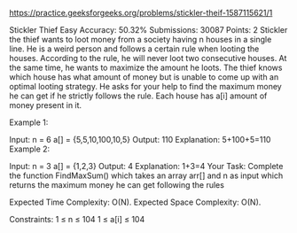 
https://practice.geeksforgeeks.org/problems/stickler-theif-1587115621/1

Stickler Thief 
Easy Accuracy: 50.32% Submissions: 30087 Points: 2
Stickler the thief wants to loot money from a society having n houses in a single line. He is a weird person and follows a certain rule when looting the houses. According to the rule, he will never loot two consecutive houses. At the same time, he wants to maximize the amount he loots. The thief knows which house has what amount of money but is unable to come up with an optimal looting strategy. He asks for your help to find the maximum money he can get if he strictly follows the rule. Each house has a[i] amount of money present in it.

Example 1:

Input:
n = 6
a[] = {5,5,10,100,10,5}
Output: 110
Explanation: 5+100+5=110
Example 2:

Input:
n = 3
a[] = {1,2,3}
Output: 4
Explanation: 1+3=4
Your Task:
Complete the function FindMaxSum() which takes an array arr[] and n as input which returns the maximum money he can get following the rules

Expected Time Complexity: O(N).
Expected Space Complexity: O(N).

Constraints:
1 ≤ n ≤ 104
1 ≤ a[i] ≤ 104